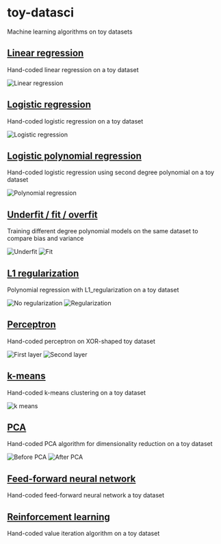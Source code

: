 # toy-datasci
Machine learning algorithms on toy datasets

## [Linear regression](linear_regression.ipynb)

Hand-coded linear regression on a toy dataset

![Linear regression](/img/linear_regression.png)

## [Logistic regression](logistic_regression.ipynb)

Hand-coded logistic regression on a toy dataset

![Logistic regression](/img/logistic_regression.png)

## [Logistic polynomial regression](logistic_polynomial.ipynb)

Hand-coded logistic regression using second degree polynomial on a toy dataset

![Polynomial regression](/img/polynomial_regression.png)

## [Underfit / fit / overfit](underfitting_overfitting.ipynb)

Training different degree polynomial models on the same dataset to compare bias and variance

![Underfit](/img/underfitting.png)
![Fit](/img/fitting.png)

## [L1 regularization](l1_regularization.ipynb)

Polynomial regression with L1_regularization on a toy dataset

![No regularization](/img/no_regularization.png)
![Regularization](/img/regularization.png)

## [Perceptron](perceptron.ipynb)

Hand-coded perceptron on XOR-shaped toy dataset

![First layer](/img/perceptron_first_layer.png)
![Second layer](/img/perceptron_second_layer.png)

## [k-means](k_means.ipynb)

Hand-coded k-means clustering on a toy dataset

![k means](/img/k_means.png)

## [PCA](pca.ipynb)

Hand-coded PCA algorithm for dimensionality reduction on a toy dataset

![Before PCA](/img/pca_before.png)
![After PCA](/img/pca_after.png)

## [Feed-forward neural network](feed_forward_neural_network.ipynb)

Hand-coded feed-forward neural network a toy dataset

## [Reinforcement learning](reinforcement_learning.ipynb)

Hand-coded value iteration algorithm on a toy dataset
